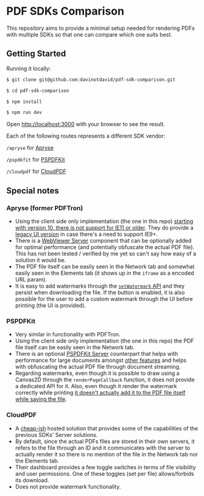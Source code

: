 # PDF SDKs Comparison

This repository aims to provide a minimal setup needed for rendering PDFs with multiple SDKs so that one can compare which one suits best.

## Getting Started

Running it locally:

```bash
$ git clone git@github.com:davinotdavid/pdf-sdk-comparison.git

$ cd pdf-sdk-comparison

$ npm install

$ npm run dev
```

Open [http://localhost:3000](http://localhost:3000) with your browser to see the result.

Each of the following routes represents a different SDK vendor:

`/apryse` for [Apryse](https://apryse.com/products/webviewer)

`/pspdkfit` for [PSPDFKit](https://pspdfkit.com/)

`/cloudpdf` for [CloudPDF](https://cloudpdf.io/)

## Special notes

### Apryse (former PDFTron)

- Using the client side only implementation (the one in this repo) [starting with version 10, there is not support for IE11 or older](https://docs.apryse.com/documentation/web/faq/webviewer-with-ie11/). They do provide a [legacy UI version](https://docs.apryse.com/documentation/web/faq/webviewer-with-ie9/) in case there's a need to support IE9+.
- There is a [WebViewer Server](https://docs.apryse.com/documentation/web/faq/wvs/what-is-wvs/#should-i-use-webviewer-server-with-the-webviewer-client) component that can be optionally added for optimal performance (and potentially obfuscate the actual PDF file). This has not been tested / verified by me yet so can't say how easy of a solution it would be.
- The PDF file itself can be easily seen in the Network tab and somewhat easily seen in the Elements tab (it shows up in the `iframe` as a encoded URL param).
- It is easy to add watermarks through the [`setWatermark` API](https://docs.apryse.com/documentation/web/guides/watermarks/) and they persist when downloading the file. If the button is enabled, it is also possible for the user to add a custom watermark through the UI before printing (the UI is provided).

### PSPDFKit

- Very similar in functionality with PDFTron.
- Using the client side only implementation (the one in this repo) the PDF file itself can be easily seen in the Network tab.
- There is an optional [PSPDFKit Server](https://pspdfkit.com/guides/web/pspdfkit-server/get-started/) counterpart that helps with performance for large documents amongst [other features](https://pspdfkit.com/guides/web/pspdfkit-server/overview/) and helps with obfuscating the actual PDF file through document streaming.
- Regarding watermarks, even though it is possible to draw using a Canvas2D through the `renderPageCallback` function, it does not provide a dedicated API for it. Also, even though it render the watermark correctly while printing [it doesn't actually add it to the PDF file itself while saving the file](https://pspdfkit.com/guides/web/features/watermarks/).

### CloudPDF

- A [cheap-ish](https://cloudpdf.io/pricing) hosted solution that provides some of the capabilities of the previous SDKs' Server solutions.
- By default, since the actual PDFs files are stored in their own servers, it refers to the file through an ID and it communicates with the server to actually render it so there is no mention of the file in the Network tab nor the Elements tab.
- Their dashboard provides a few toggle switches in terms of file visibility and user permissions. One of these toggles (set per file) allows/forbids its download.
- Does not provide watermark functionality.
